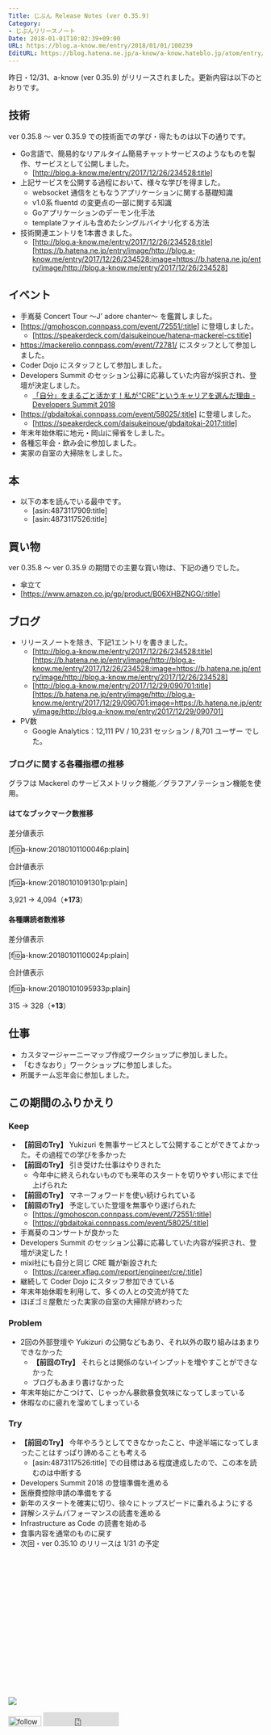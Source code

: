 ```yaml
---
Title: じぶん Release Notes (ver 0.35.9)
Category:
- じぶんリリースノート
Date: 2018-01-01T10:02:39+09:00
URL: https://blog.a-know.me/entry/2018/01/01/100239
EditURL: https://blog.hatena.ne.jp/a-know/a-know.hateblo.jp/atom/entry/8599973812331417932
---
```


昨日・12/31、a-know (ver 0.35.9) がリリースされました。更新内容は以下のとおりです。


<!-- more -->


## 技術
ver 0.35.8 〜 ver 0.35.9 での技術面での学び・得たものは以下の通りです。

* Go言語で、簡易的なリアルタイム簡易チャットサービスのようなものを製作、サービスとして公開しました。
    * [http://blog.a-know.me/entry/2017/12/26/234528:title]
* 上記サービスを公開する過程において、様々な学びを得ました。
    * websocket 通信をともなうアプリケーションに関する基礎知識
    * v1.0系 fluentd の変更点の一部に関する知識
    * Goアプリケーションのデーモン化手法
    * templateファイルも含めたシングルバイナリ化する方法
* 技術関連エントリを1本書きました。
    * [http://blog.a-know.me/entry/2017/12/26/234528:title][https://b.hatena.ne.jp/entry/image/http://blog.a-know.me/entry/2017/12/26/234528:image=https://b.hatena.ne.jp/entry/image/http://blog.a-know.me/entry/2017/12/26/234528]



## イベント
* 手嶌葵 Concert Tour ～J’ adore chanter～ を鑑賞しました。
* [https://gmohoscon.connpass.com/event/72551/:title] に登壇しました。
    * [https://speakerdeck.com/daisukeinoue/hatena-mackerel-cs:title]
* https://mackerelio.connpass.com/event/72781/ にスタッフとして参加しました。
* Coder Dojo にスタッフとして参加しました。
* Developers Summit のセッション公募に応募していた内容が採択され、登壇が決定しました。
    * [「自分」をまるごと活かす！私が“CRE”というキャリアを選んだ理由 - Developers Summit 2018](http://event.shoeisha.jp/devsumi/20180215/session/1655/)
* [https://gbdaitokai.connpass.com/event/58025/:title] に登壇しました。
    * [https://speakerdeck.com/daisukeinoue/gbdaitokai-2017:title]
* 年末年始休暇に地元・岡山に帰省をしました。
* 各種忘年会・飲み会に参加しました。
* 実家の自室の大掃除をしました。


## 本
* 以下の本を読んでいる最中です。
    * [asin:4873117909:title]
    * [asin:4873117526:title]


## 買い物
ver 0.35.8 〜 ver 0.35.9 の期間での主要な買い物は、下記の通りでした。

* 傘立て
* [https://www.amazon.co.jp/gp/product/B06XHBZNGG/:title]



## ブログ
* リリースノートを除き、下記1エントリを書きました。
    * [http://blog.a-know.me/entry/2017/12/26/234528:title][https://b.hatena.ne.jp/entry/image/http://blog.a-know.me/entry/2017/12/26/234528:image=https://b.hatena.ne.jp/entry/image/http://blog.a-know.me/entry/2017/12/26/234528]
    * [http://blog.a-know.me/entry/2017/12/29/090701:title][https://b.hatena.ne.jp/entry/image/http://blog.a-know.me/entry/2017/12/29/090701:image=https://b.hatena.ne.jp/entry/image/http://blog.a-know.me/entry/2017/12/29/090701]
* PV数
    * Google Analytics：12,111 PV / 10,231 セッション / 8,701 ユーザー でした。


### ブログに関する各種指標の推移

グラフは Mackerel のサービスメトリック機能／グラフアノテーション機能を使用。

#### はてなブックマーク数推移

差分値表示

[f:id:a-know:20180101100046p:plain]

合計値表示

[f:id:a-know:20180101091301p:plain]

3,921 → 4,094（<b>+173</b>）


#### 各種購読者数推移

差分値表示

[f:id:a-know:20180101100024p:plain]

合計値表示

[f:id:a-know:20180101095933p:plain]


315 → 328（<b>+13</b>）


## 仕事
* カスタマージャーニーマップ作成ワークショップに参加しました。
* 「むきなおり」ワークショップに参加しました。
* 所属チーム忘年会に参加しました。



## この期間のふりかえり
### Keep
- **【前回のTry】** Yukizuri を無事サービスとして公開することができてよかった。その過程での学びを多かった
- **【前回のTry】** 引き受けた仕事はやりきれた
    - 今年中に終えられないものでも来年のスタートを切りやすい形にまで仕上げられた
- **【前回のTry】** マネーフォワードを使い続けられている
- **【前回のTry】** 予定していた登壇を無事やり遂げられた
    - [https://gmohoscon.connpass.com/event/72551/:title]
    - [https://gbdaitokai.connpass.com/event/58025/:title]
- 手嶌葵のコンサートが良かった
- Developers Summit のセッション公募に応募していた内容が採択され、登壇が決定した！
- mixi社にも自分と同じ CRE 職が新設された
    - [https://career.xflag.com/report/engineer/cre/:title]
- 継続して Coder Dojo にスタッフ参加できている
- 年末年始休暇を利用して、多くの人との交流が持てた
- ほぼゴミ屋敷だった実家の自室の大掃除が終わった

### Problem
- 2回の外部登壇や Yukizuri の公開などもあり、それ以外の取り組みはあまりできなかった
    - **【前回のTry】** それらとは関係のないインプットを増やすことができなかった
    - ブログもあまり書けなかった
- 年末年始にかこつけて、じゃっかん暴飲暴食気味になってしまっている
- 休暇なのに疲れを溜めてしまっている

### Try
- **【前回のTry】** 今年やろうとしてできなかったこと、中途半端になってしまったことはすっぱり諦めることも考える
    - [asin:4873117526:title] での目標はある程度達成したので、この本を読むのは中断する
- Developers Summit 2018 の登壇準備を進める
- 医療費控除申請の準備をする
- 新年のスタートを確実に切り、徐々にトップスピードに乗れるようにする
- 詳解システムパフォーマンスの読書を進める
- Infrastructure as Code の読書を始める
- 食事内容を通常のものに戻す
- 次回・ver 0.35.10 のリリースは 1/31 の予定



<div>
<br>
<script async src="//pagead2.googlesyndication.com/pagead/js/adsbygoogle.js"></script>
<!-- article-bottom2 -->
<ins class="adsbygoogle"
     style="display:inline-block;width:300px;height:250px"
     data-ad-client="ca-pub-3463034538369189"
     data-ad-slot="5274552934"></ins>
<script>
(adsbygoogle = window.adsbygoogle || []).push({});
</script>

<a href="http://bit.ly/grass-graph" target='blank' rel="nofollow"><img src="https://cdn-ak.f.st-hatena.com/images/fotolife/a/a-know/20170405/20170405220342.png"></a>
<br>
</div>

<div>
<a href='http://cloud.feedly.com/#subscription%2Ffeed%2Fhttp%3A%2F%2Fblog.a-know.me%2Ffeed'  target='blank'><img id='feedlyFollow' src='http://s3.feedly.com/img/follows/feedly-follow-rectangle-volume-small_2x.png' alt='follow us in feedly' width='65' height='20'></a>



<iframe src="http://blog.hatena.ne.jp/a-know/a-know.hateblo.jp/subscribe/iframe" allowtransparency="true" frameborder="0" scrolling="no" width="150" height="28"></iframe>
</div>
